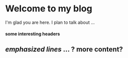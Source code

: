 # Welcome to my blog

I'm glad you are here. I plan to talk about ...
#### some interesting headers
_emphasized lines_ 
... ? more content?
---
